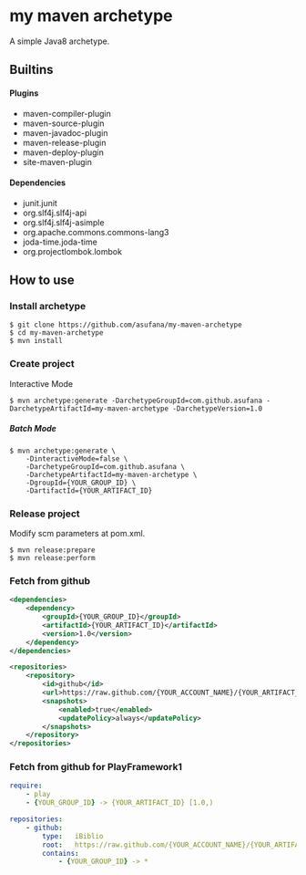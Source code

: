 
# my maven archetype

A simple Java8 archetype.

## Builtins

#### Plugins

- maven-compiler-plugin
- maven-source-plugin
- maven-javadoc-plugin
- maven-release-plugin
- maven-deploy-plugin
- site-maven-plugin

#### Dependencies

- junit.junit
- org.slf4j.slf4j-api
- org.slf4j.slf4j-asimple
- org.apache.commons.commons-lang3
- joda-time.joda-time
- org.projectlombok.lombok


## How to use

### Install archetype

```
$ git clone https://github.com/asufana/my-maven-archetype
$ cd my-maven-archetype
$ mvn install
```

### Create project

Interactive Mode

```
$ mvn archetype:generate -DarchetypeGroupId=com.github.asufana -DarchetypeArtifactId=my-maven-archetype -DarchetypeVersion=1.0
```

##### Batch Mode

```
$ mvn archetype:generate \
	-DinteractiveMode=false \
	-DarchetypeGroupId=com.github.asufana \
	-DarchetypeArtifactId=my-maven-archetype \
	-DgroupId={YOUR_GROUP_ID} \
	-DartifactId={YOUR_ARTIFACT_ID}
```

### Release project

Modify scm parameters at pom.xml.

```
$ mvn release:prepare
$ mvn release:perform
```

### Fetch from github

```pom.xml
<dependencies>
    <dependency>
        <groupId>{YOUR_GROUP_ID}</groupId>
        <artifactId>{YOUR_ARTIFACT_ID}</artifactId>
        <version>1.0</version>
    </dependency>
</dependencies>

<repositories>
    <repository>
        <id>github</id>
        <url>https://raw.github.com/{YOUR_ACCOUNT_NAME}/{YOUR_ARTIFACT_ID}/mvn-repo/</url>
        <snapshots>
            <enabled>true</enabled>
            <updatePolicy>always</updatePolicy>
        </snapshots>
    </repository>
</repositories>
```

### Fetch from github for PlayFramework1

```dependencies.yml
require:
    - play
    - {YOUR_GROUP_ID} -> {YOUR_ARTIFACT_ID} [1.0,)

repositories:
    - github:
        type:   iBiblio
        root:   https://raw.github.com/{YOUR_ACCOUNT_NAME}/{YOUR_ARTIFACT_ID}/mvn-repo/
        contains:
            - {YOUR_GROUP_ID} -> *
```
